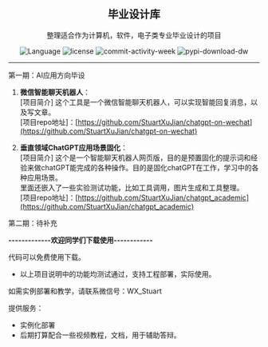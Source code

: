<h2 align='center'> 毕业设计库 </h2>
<p align='center'>整理适合作为计算机，软件，电子类专业毕业设计的项目</p>

<p align="center">
  <a style="text-decoration:none" href="https://github.com/goldfishh" target="_blank">
    <img src="https://img.shields.io/pypi/pyversions/chatgpt-tool-hub" alt="Language" />
  </a>
  <a style="text-decoration:none" href="https://github.com/goldfishh" target="_blank">
    <img src="https://img.shields.io/github/license/goldfishh/chatgpt-tool-hub" alt="license " />
  </a>
  <a style="text-decoration:none" href="https://github.com/goldfishh" target="_blank">
    <img src="https://img.shields.io/github/commit-activity/w/goldfishh/chatgpt-tool-hub" alt="commit-activity-week " />
  </a>
  <a style="text-decoration:none" href="https://pypi.org/project/chatgpt-tool-hub/" target="_blank">
    <img src="https://img.shields.io/pypi/dw/chatgpt-tool-hub" alt="pypi-download-dw" />
  </a>
</p>

---

第一期：AI应用方向毕设

1. **微信智能聊天机器人**：  
[项目简介] 这个工具是一个微信智能聊天机器人，可以实现智能回复消息，以及写文章。  
[项目repo地址]：[https://github.com/StuartXuJian/chatgpt-on-wechat](https://github.com/StuartXuJian/chatgpt-on-wechat)

2. **垂直领域ChatGPT应用场景固化**：  
[项目简介] 这个是一个智能聊天机器人网页版，目的是预置固化的提示词和经验来做chatGPT能完成的各种操作。目的是固化chatGPT在工作，学习中的各种应用场景。  
里面还嵌入了一些实验测试功能，比如工具调用，图片生成和工具整理。   
[项目repo地址]：[https://github.com/StuartXuJian/chatgpt_academic](https://github.com/StuartXuJian/chatgpt_academic)


第二期：待补充  

  
  
**-------------欢迎同学们下载使用------------**   

代码可以免费使用下载。  
- 以上项目说明中的功能均测试通过，支持工程部署，实际使用。  

如需实例部署和教学，请联系微信号：WX_Stuart

提供服务：  
- 实例化部署  
- 后期打算配合一些视频教程，文档，用于辅助答辩。
  
